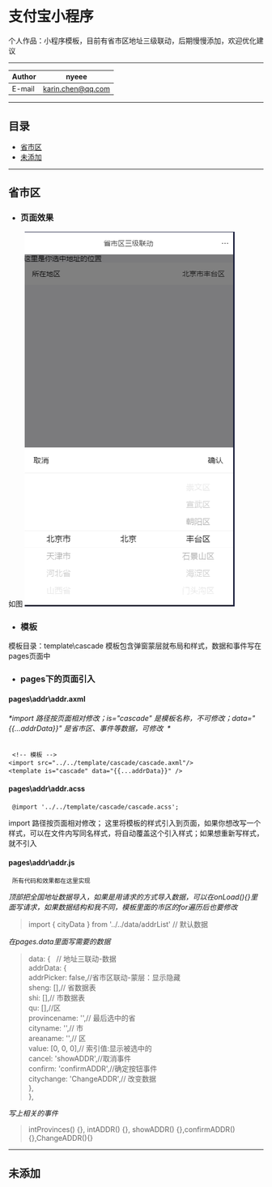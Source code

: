 # 支付宝小程序
个人作品：小程序模板，目前有省市区地址三级联动，后期慢慢添加，欢迎优化建议

****
	
|Author|nyeee|
|---|---
|E-mail|karin.chen@qq.com


****
## 目录
* [省市区](#省市区)
* [未添加](#未添加)


___
## 省市区
- ### 页面效果
如图
![省市区](地址省市区界面.png)  

- ### 模板
模板目录：template\cascade
模板包含弹窗蒙层就布局和样式，数据和事件写在pages页面中  

- ### pages下的页面引入
#### pages\addr\addr.axml
###### *import 路径按页面相对修改；is="cascade" 是模板名称，不可修改；data="{{...addrData}}" 是省市区、事件等数据，可修改  *
    
     <!-- 模板 -->
    <import src="../../template/cascade/cascade.axml"/>
    <template is="cascade" data="{{...addrData}}" />
    

#### pages\addr\addr.acss
    
     @import '../../template/cascade/cascade.acss';
        
import 路径按页面相对修改；
这里将模板的样式引入到页面，如果你想改写一个样式，可以在文件内写同名样式，将自动覆盖这个引入样式；如果想重新写样式，就不引入  
#### pages\addr\addr.js
    
     所有代码和效果都在这里实现
        
 *顶部把全国地址数据导入，如果是用请求的方式导入数据，可以在onLoad(){}里面写请求，如果数据结构和我不同，模板里面的市区的for遍历后也要修改*
> import { cityData } from '../../data/addrList' // 默认数据

 *在pages.data里面写需要的数据*
> data: {  
>  // 地址三联动-数据  
>  addrData: {  
>   addrPicker: false,//省市区联动-蒙层：显示隐藏  
>   sheng: [],// 省数据表   
>   shi: [],// 市数据表  
>   qu: [],//区  
>   provincename: '',// 最后选中的省  
>   cityname: '',// 市  
>   areaname: '',// 区  
>   value: [0, 0, 0],// 索引值:显示被选中的  
>   cancel: 'showADDR',//取消事件  
>   confirm: 'confirmADDR',//确定按钮事件  
>   citychange: 'ChangeADDR',// 改变数据  
>  },  
> },

 *写上相关的事件*
> intProvinces() {},  intADDR() {},  showADDR() {},confirmADDR(){},ChangeADDR(){}
 
  
   
___
## 未添加


